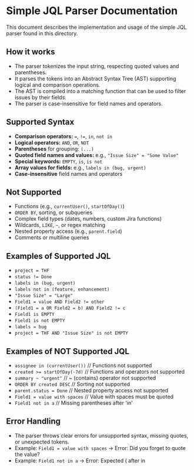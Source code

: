 # Simple JQL Parser Documentation

This document describes the implementation and usage of the simple JQL parser found in this directory.

## How it works
- The parser tokenizes the input string, respecting quoted values and parentheses.
- It parses the tokens into an Abstract Syntax Tree (AST) supporting logical and comparison operations.
- The AST is compiled into a matching function that can be used to filter issues by their fields.
- The parser is case-insensitive for field names and operators.

## Supported Syntax
- **Comparison operators:** `=`, `!=`, `in`, `not in`
- **Logical operators:** `AND`, `OR`, `NOT`
- **Parentheses** for grouping: `(...)`
- **Quoted field names and values:** e.g., `"Issue Size" = "Some Value"`
- **Special keywords:** `EMPTY`, `is`, `is not`
- **Array values for fields:** e.g., `labels in (bug, urgent)`
- **Case-insensitive** field names and operators

## Not Supported
- Functions (e.g., `currentUser()`, `startOfDay()`)
- `ORDER BY`, sorting, or subqueries
- Complex field types (dates, numbers, custom Jira functions)
- Wildcards, `LIKE`, `~`, or regex matching
- Nested property access (e.g., `parent.field`)
- Comments or multiline queries

## Examples of Supported JQL
- `project = THF`
- `status != Done`
- `labels in (bug, urgent)`
- `labels not in (feature, enhancement)`
- `"Issue Size" = "Large"`
- `Field1 = value AND Field2 != other`
- `(Field1 = a OR Field2 = b) AND Field2 != c`
- `Field1 is EMPTY`
- `Field1 is not EMPTY`
- `labels = bug`
- `project = THF AND "Issue Size" is not EMPTY`

## Examples of NOT Supported JQL
- `assignee in (currentUser())`           // Functions not supported
- `created >= startOfDay(-7d)`            // Functions and operators not supported
- `summary ~ "urgent"`                   // ~ (contains) operator not supported
- `ORDER BY created DESC`                 // Sorting not supported
- `parent.status = Done`                  // Nested property access not supported
- `Field1 = value with spaces`            // Value with spaces must be quoted
- `Field1 not in a`                       // Missing parentheses after 'in'

## Error Handling
- The parser throws clear errors for unsupported syntax, missing quotes, or unexpected tokens.
- Example: `Field1 = value with spaces` → Error: Did you forget to quote the value?
- Example: `Field1 not in a` → Error: Expected ( after in 
